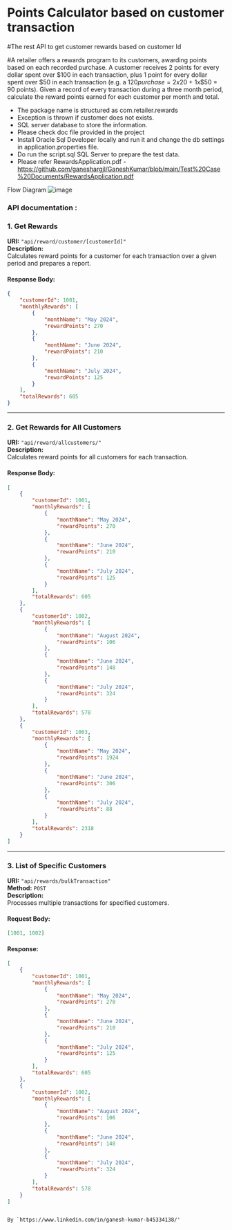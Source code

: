 # Points Calculator based on customer transaction
#The rest API to get customer rewards based on customer Id

#A retailer offers a rewards program to its customers, awarding points based on each recorded purchase.   A customer receives 2 points for every dollar spent over $100 in each transaction, plus 1 point for every dollar spent over $50 in each transaction (e.g. a $120 purchase = 2x$20 + 1x$50 = 90 points).   Given a record of every transaction during a three month period, calculate the reward points earned for each customer per month and total. 

- The package name is structured as com.retailer.rewards
- Exception is thrown if customer does not exists.
- SQL server database to store the information.
- Please check doc file provided in the project
- Install Oracle Sql Developer locally and run it and change the db settings in application.properties file.
- Do run the script.sql SQL Server to prepare the test data.
- Please refer RewardsApplication.pdf - https://github.com/ganeshargjl/GaneshKumar/blob/main/Test%20Case%20Documents/RewardsApplication.pdf

Flow Diagram ![image](https://github.com/user-attachments/assets/9b3eff97-5289-4c7e-af9e-c4bd51b48e56)



### API documentation :

### 1. Get Rewards

**URI:** `"api/reward/customer/[customerId]"`  
**Description:**  
Calculates reward points for a customer for each transaction over a given period and prepares a report.

#### Response Body:

```json
{
    "customerId": 1001,
    "monthlyRewards": [
        {
            "monthName": "May 2024",
            "rewardPoints": 270
        },
        {
            "monthName": "June 2024",
            "rewardPoints": 210
        },
        {
            "monthName": "July 2024",
            "rewardPoints": 125
        }
    ],
    "totalRewards": 605
}
```

---

### 2. Get Rewards for All Customers

**URI:** `"api/reward/allcustomers/"`  
**Description:**  
Calculates reward points for all customers for each transaction.

#### Response Body:

```json
[
    {
        "customerId": 1001,
        "monthlyRewards": [
            {
                "monthName": "May 2024",
                "rewardPoints": 270
            },
            {
                "monthName": "June 2024",
                "rewardPoints": 210
            },
            {
                "monthName": "July 2024",
                "rewardPoints": 125
            }
        ],
        "totalRewards": 605
    },
    {
        "customerId": 1002,
        "monthlyRewards": [
            {
                "monthName": "August 2024",
                "rewardPoints": 106
            },
            {
                "monthName": "June 2024",
                "rewardPoints": 148
            },
            {
                "monthName": "July 2024",
                "rewardPoints": 324
            }
        ],
        "totalRewards": 578
    },
    {
        "customerId": 1003,
        "monthlyRewards": [
            {
                "monthName": "May 2024",
                "rewardPoints": 1924
            },
            {
                "monthName": "June 2024",
                "rewardPoints": 306
            },
            {
                "monthName": "July 2024",
                "rewardPoints": 88
            }
        ],
        "totalRewards": 2318
    }
]
```

---

### 3. List of Specific Customers

**URI:** `"api/rewards/bulkTransaction"`  
**Method:** `POST`  
**Description:**  
Processes multiple transactions for specified customers.

#### Request Body:

```json
[1001, 1002]
```

#### Response:

```json
[
    {
        "customerId": 1001,
        "monthlyRewards": [
            {
                "monthName": "May 2024",
                "rewardPoints": 270
            },
            {
                "monthName": "June 2024",
                "rewardPoints": 210
            },
            {
                "monthName": "July 2024",
                "rewardPoints": 125
            }
        ],
        "totalRewards": 605
    },
    {
        "customerId": 1002,
        "monthlyRewards": [
            {
                "monthName": "August 2024",
                "rewardPoints": 106
            },
            {
                "monthName": "June 2024",
                "rewardPoints": 148
            },
            {
                "monthName": "July 2024",
                "rewardPoints": 324
            }
        ],
        "totalRewards": 578
    }
]
```
```

By `https://www.linkedin.com/in/ganesh-kumar-b45334138/'
